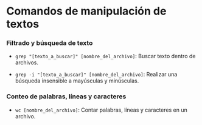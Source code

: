 # Comandos de manipulación de textos

### Filtrado y búsqueda de texto

- `grep "[texto_a_buscar]" [nombre_del_archivo]`: Buscar texto dentro de archivos.

- `grep -i "[texto_a_buscar]" [nombre_del_archivo]`: Realizar una búsqueda insensible a mayúsculas y minúsculas.

### Conteo de palabras, líneas y caracteres

- `wc [nombre_del_archivo]`: Contar palabras, líneas y caracteres en un archivo.
